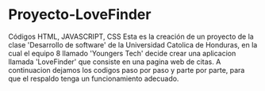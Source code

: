 # Proyecto-LoveFinder
Códigos HTML, JAVASCRIPT, CSS
Esta es la creación de un proyecto de la clase 'Desarrollo de software' de la Universidad Catolica de Honduras, en la cual el equipo 8 llamado 'Youngers Tech' decide crear 
una aplicacion llamada 'LoveFinder' que consiste en una pagina web de citas. A continuacion dejamos los codigos paso por paso y parte por parte, para que el respaldo tenga 
un funcionamiento adecuado.
